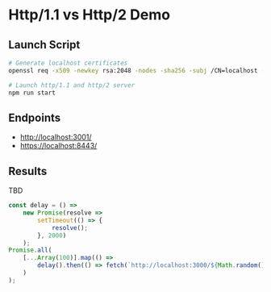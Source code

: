 # Http/1.1 vs Http/2 Demo

## Launch Script

```sh
# Generate localhost certificates
openssl req -x509 -newkey rsa:2048 -nodes -sha256 -subj /CN=localhost -keyout localhost-privkey.pem -out localhost-cert.pem

# Launch http/1.1 and http/2 server
npm run start
```

## Endpoints

-   [http://localhost:3001/](http://localhost:3000/)
-   [https://localhost:8443/](https://localhost:8443/)

## Results

TBD

```javascript
const delay = () =>
    new Promise(resolve =>
        setTimeout(() => {
            resolve();
        }, 2000)
    );
Promise.all(
    [...Array(100)].map(() =>
        delay().then(() => fetch(`http://localhost:3000/${Math.random()}`))
    )
);
```
